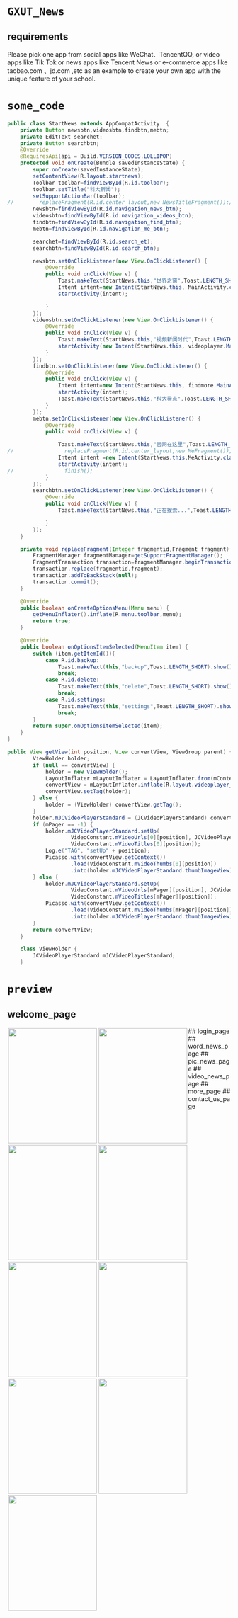 # `GXUT_News`
## requirements
Please pick one app from social apps like WeChat、TencentQQ, 
or video apps like Tik Tok or news apps like Tencent News or
e-commerce apps like taobao.com 、jd.com ,etc as an example to 
create your own app with the unique feature of your school.

# `some_code`
```java
public class StartNews extends AppCompatActivity  {
    private Button newsbtn,videosbtn,findbtn,mebtn;
    private EditText searchet;
    private Button searchbtn;
    @Override
    @RequiresApi(api = Build.VERSION_CODES.LOLLIPOP)
    protected void onCreate(Bundle savedInstanceState) {
        super.onCreate(savedInstanceState);
        setContentView(R.layout.startnews);
        Toolbar toolbar=findViewById(R.id.toolbar);
        toolbar.setTitle("科大新闻");
        setSupportActionBar(toolbar);
//        replaceFragment(R.id.center_layout,new NewsTitleFragment());//
        newsbtn=findViewById(R.id.navigation_news_btn);
        videosbtn=findViewById(R.id.navigation_videos_btn);
        findbtn=findViewById(R.id.navigation_find_btn);
        mebtn=findViewById(R.id.navigation_me_btn);

        searchet=findViewById(R.id.search_et);
        searchbtn=findViewById(R.id.search_btn);

        newsbtn.setOnClickListener(new View.OnClickListener() {
            @Override
            public void onClick(View v) {
                Toast.makeText(StartNews.this,"世界之窗",Toast.LENGTH_SHORT).show();
                Intent intent=new Intent(StartNews.this, MainActivity.class);
                startActivity(intent);

            }
        });
        videosbtn.setOnClickListener(new View.OnClickListener() {
            @Override
            public void onClick(View v) {
                Toast.makeText(StartNews.this,"视频新闻时代",Toast.LENGTH_SHORT).show();
                startActivity(new Intent(StartNews.this, videoplayer.MainActivity.class));
            }
        });
        findbtn.setOnClickListener(new View.OnClickListener() {
            @Override
            public void onClick(View v) {
                Intent intent=new Intent(StartNews.this, findmore.MainActivity.class);
                startActivity(intent);
                Toast.makeText(StartNews.this,"科大看点",Toast.LENGTH_SHORT).show();
            }
        });
        mebtn.setOnClickListener(new View.OnClickListener() {
            @Override
            public void onClick(View v) {

                Toast.makeText(StartNews.this,"官网在这里",Toast.LENGTH_SHORT).show();
//                replaceFragment(R.id.center_layout,new MeFragment());
                Intent intent =new Intent(StartNews.this,MeActivity.class);
                startActivity(intent);
//                finish();
            }
        });
        searchbtn.setOnClickListener(new View.OnClickListener() {
            @Override
            public void onClick(View v) {
                Toast.makeText(StartNews.this,"正在搜索...",Toast.LENGTH_SHORT).show();

            }
        });
    }

    private void replaceFragment(Integer fragmentid,Fragment fragment){
        FragmentManager fragmentManager=getSupportFragmentManager();
        FragmentTransaction transaction=fragmentManager.beginTransaction();
        transaction.replace(fragmentid,fragment);
        transaction.addToBackStack(null);
        transaction.commit();
    }

    @Override
    public boolean onCreateOptionsMenu(Menu menu) {
        getMenuInflater().inflate(R.menu.toolbar,menu);
        return true;
    }

    @Override
    public boolean onOptionsItemSelected(MenuItem item) {
        switch (item.getItemId()){
            case R.id.backup:
                Toast.makeText(this,"backup",Toast.LENGTH_SHORT).show();
                break;
            case R.id.delete:
                Toast.makeText(this,"delete",Toast.LENGTH_SHORT).show();
                break;
            case R.id.settings:
                Toast.makeText(this,"settings",Toast.LENGTH_SHORT).show();
                break;
        }
        return super.onOptionsItemSelected(item);
    }
}

public View getView(int position, View convertView, ViewGroup parent) {
        ViewHolder holder;
        if (null == convertView) {
            holder = new ViewHolder();
            LayoutInflater mLayoutInflater = LayoutInflater.from(mContext);
            convertView = mLayoutInflater.inflate(R.layout.videoplayer_item_videoview, null);
            convertView.setTag(holder);
        } else {
            holder = (ViewHolder) convertView.getTag();
        }
        holder.mJCVideoPlayerStandard = (JCVideoPlayerStandard) convertView.findViewById(R.id.videoplayer);
        if (mPager == -1) {
            holder.mJCVideoPlayerStandard.setUp(
                    VideoConstant.mVideoUrls[0][position], JCVideoPlayer.SCREEN_LAYOUT_LIST,
                    VideoConstant.mVideoTitles[0][position]);
            Log.e("TAG", "setUp" + position);
            Picasso.with(convertView.getContext())
                    .load(VideoConstant.mVideoThumbs[0][position])
                    .into(holder.mJCVideoPlayerStandard.thumbImageView);
        } else {
            holder.mJCVideoPlayerStandard.setUp(
                    VideoConstant.mVideoUrls[mPager][position], JCVideoPlayer.SCREEN_LAYOUT_LIST,
                    VideoConstant.mVideoTitles[mPager][position]);
            Picasso.with(convertView.getContext())
                    .load(VideoConstant.mVideoThumbs[mPager][position])
                    .into(holder.mJCVideoPlayerStandard.thumbImageView);
        }
        return convertView;
    }

    class ViewHolder {
        JCVideoPlayerStandard mJCVideoPlayerStandard;
    }
```
# `preview`
## welcome_page
<div style="float:left;border:solid 1px 000;margin:2px;"><img src="https://github.com/javadoer/GXUT_News/blob/master/preview_images/welcome.png"  width="200" height="260" ></div>
## login_page
<div style="float:left;border:solid 1px 000;margin:2px;"><img src="https://github.com/javadoer/GXUT_News/blob/master/preview_images/login.png"  width="200" height="260" ></div>
## word_news_page
<div style="float:left;border:solid 1px 000;margin:2px;"><img src="https://github.com/javadoer/GXUT_News/blob/master/preview_images/word.png"  width="200" height="260" ></div>
## pic_news_page
<div style="float:left;border:solid 1px 000;margin:2px;"><img src="https://github.com/javadoer/GXUT_News/blob/master/preview_images/picture.png"  width="200" height="260" ></div>
## video_news_page
<div style="float:left;border:solid 1px 000;margin:2px;"><img src="https://github.com/javadoer/GXUT_News/blob/master/preview_images/video.png"  width="200" height="260" ></div>
## more_page
<div style="float:left;border:solid 1px 000;margin:2px;"><img src="https://github.com/javadoer/GXUT_News/blob/master/preview_images/more.png"  width="200" height="260" ></div>
## contact_us_page
<div style="float:left;border:solid 1px 000;margin:2px;"><img src="https://github.com/javadoer/GXUT_News/blob/master/preview_images/contact.png"  width="200" height="260" ></div>


<div style="float:left;border:solid 1px 000;margin:2px;"><img src="https://github.com/javadoer/GXUT_News/blob/master/preview_images/one.gif"  width="200" height="260" ></div>
<div style="float:left;border:solid 1px 000;margin:2px;"><img src="https://github.com/javadoer/GXUT_News/blob/master/preview_images/two.gif" width="200" height="260" ></div>

